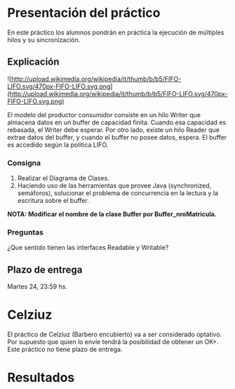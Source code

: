 

# Presentación del práctico #

En este práctico los alumnos pondrán en práctica la ejecución de múltiples hilos y su sincronización.

## Explicación ##

![http://upload.wikimedia.org/wikipedia/it/thumb/b/b5/FIFO-LIFO.svg/470px-FIFO-LIFO.svg.png](http://upload.wikimedia.org/wikipedia/it/thumb/b/b5/FIFO-LIFO.svg/470px-FIFO-LIFO.svg.png)

El modelo del productor consumidor consiste en un hilo Writer que almacena datos en un buffer de capacidad finita. Cuando esa capacidad es rebasada, el Writer debe esperar. Por otro lado, existe un hilo Reader que extrae datos del buffer, y cuando el buffer no posee datos, espera. El buffer es accedido según la política LIFO.

### Consigna ###

  1. Realizar el Diagrama de Clases.
  1. Haciendo uso de las herramientas que provee Java (synchronized, semáforos), solucionar el problema de concurrencia en la lectura y la escritura sobre el buffer.

**NOTA: Modificar el nombre de la clase Buffer por Buffer\_nroMatricula.**

### Preguntas ###

¿Que sentido tienen las interfaces Readable y Writable?
<a href='Hidden comment: ¿Si los datos no fueran consumibles (es decir, no son extraídos, solo reemplazados) alguna operación se podría llevar a cabo en simultáneo por varios hilos? ¿Cual y bajo que condiciones?'></a>

## Plazo de entrega ##

Martes 24, 23:59 hs.

# Celziuz #
El práctico de Celziuz (Barbero encubierto) va a ser considerado optativo. Por supuesto que quien lo envíe tendrá la posibilidad de obtener un OK+. Este práctico no tiene plazo de entrega.


# Resultados #